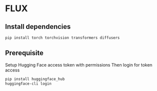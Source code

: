 # FLUX

## Install dependencies

```bash
pip install torch torchvision transformers diffusers
```

## Prerequisite

Setup Hugging Face access token with permissions
Then login for token access

```bash
pip install huggingface_hub
huggingface-cli login
```